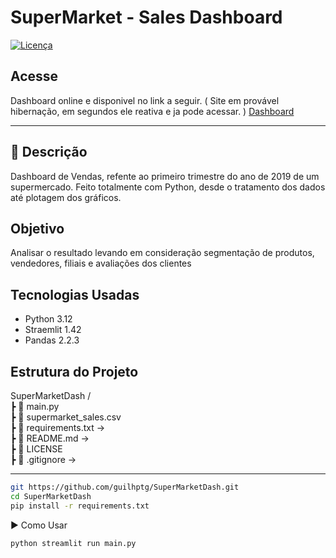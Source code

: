 # SuperMarket - Sales Dashboard
 
[![Licença](https://img.shields.io/badge/license-MIT-blue.svg)](LICENSE)


## Acesse

Dashboard online e disponivel no link a seguir. ( Site em provável hibernação, em segundos ele reativa e ja pode acessar. )
[Dashboard](https://supermarketdash.streamlit.app/)

---

## 📌 Descrição

Dashboard de Vendas, refente ao primeiro trimestre do ano de 2019 de um supermercado. Feito totalmente com Python, desde o tratamento dos dados até plotagem dos gráficos.

## Objetivo

Analisar o resultado levando em consideração segmentação de produtos, vendedores, filiais e avaliações dos clientes


## Tecnologias Usadas

- Python 3.12
- Straemlit 1.42
- Pandas 2.2.3

## Estrutura do Projeto

SuperMarketDash /\
┣ 📂 main.py \
┣ 📂 supermarket_sales.csv \
┣ 📜 requirements.txt →  \
┣ 📜 README.md → \
┣ 📂 LICENSE \
┣ 📜 .gitignore → 

---

```bash
git https://github.com/guilhptg/SuperMarketDash.git
cd SuperMarketDash
pip install -r requirements.txt
```

▶️ Como Usar

``` bash
python streamlit run main.py
```
